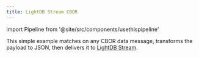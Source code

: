 ```yaml
---
title: LightDB Stream CBOR
---
```

import Pipeline from '@site/src/components/usethispipeline'

This simple example matches on any CBOR data message, transforms the payload to
JSON, then delivers it to [LightDB
Stream](/application-services/lightdb-stream).

<Pipeline link='https://console.golioth.io/pipeline?name=LightDB%20Stream%20CBOR&pipeline=ZmlsdGVyOgogIHBhdGg6ICIqIgogIGNvbnRlbnRfdHlwZTogYXBwbGljYXRpb24vY2JvcgpzdGVwczoKICAtIG5hbWU6IHN0ZXAtMAogICAgdHJhbnNmb3JtZXI6CiAgICAgIHR5cGU6IGNib3ItdG8tanNvbgogICAgICB2ZXJzaW9uOiB2MQogICAgZGVzdGluYXRpb246CiAgICAgIHR5cGU6IGxpZ2h0ZGItc3RyZWFtCiAgICAgIHZlcnNpb246IHYx' />
